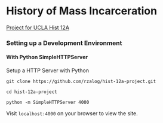 # History of Mass Incarceration

[Project for UCLA Hist 12A](https://rzalog.github.io/hist-12a-project/)

### Setting up a Development Environment

#### With Python SimpleHTTPServer

Setup a HTTP Server with Python

```
git clone https://github.com/rzalog/hist-12a-project.git

cd hist-12a-project

python -m SimpleHTTPServer 4000
```

Visit `localhost:4000` on your browser to view the site.
